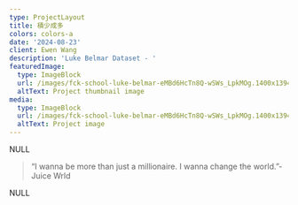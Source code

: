 ```yaml
---
type: ProjectLayout
title: 積少成多
colors: colors-a
date: '2024-08-23'
client: Ewen Wang
description: 'Luke Belmar Dataset - '
featuredImage:
  type: ImageBlock
  url: /images/fck-school-luke-belmar-eMBd6HcTn8Q-wSWs_LpkMOg.1400x1394.jpg
  altText: Project thumbnail image
media:
  type: ImageBlock
  url: /images/fck-school-luke-belmar-eMBd6HcTn8Q-wSWs_LpkMOg.1400x1394.jpg
  altText: Project image
---
```

NULL

> “I wanna be more than just a millionaire. I wanna change the world.”-Juice Wrld

NULL
